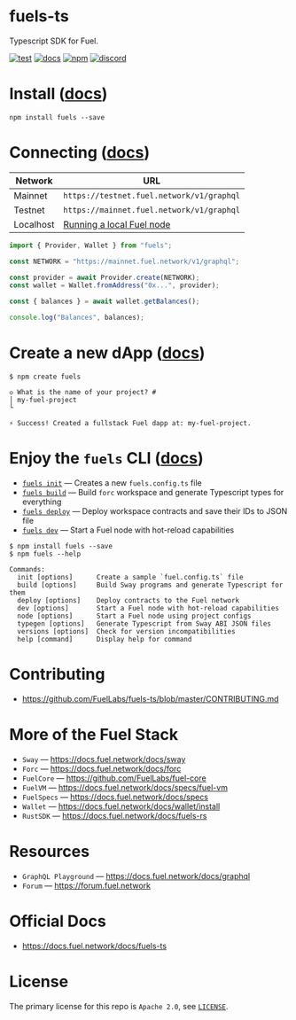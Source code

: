 # fuels-ts

Typescript SDK for Fuel.

[![test](https://github.com/FuelLabs/fuels-ts/actions/workflows/test.yaml/badge.svg)](https://github.com/FuelLabs/fuels-ts/actions/workflows/test.yaml)
[![docs](https://img.shields.io/badge/docs-fuels.ts-brightgreen.svg?style=flat)](https://docs.fuel.network/docs/fuels-ts/)
[![npm](https://img.shields.io/npm/v/fuels)](https://www.npmjs.com/package/fuels)
[![discord](https://img.shields.io/badge/chat%20on-discord-orange?&logo=discord&logoColor=ffffff&color=7389D8&labelColor=6A7EC2)](https://discord.gg/xfpK4Pe)

# Install ([docs](https://docs.fuel.network/docs/fuels-ts/getting-started/installation))

```console
npm install fuels --save
```

# Connecting ([docs](https://docs.fuel.network/docs/fuels-ts/getting-started/connecting-to-the-network/))

| Network   | URL                                                                                                             |
| --------- | --------------------------------------------------------------------------------------------------------------- |
| Mainnet   | `https://testnet.fuel.network/v1/graphql`                                                                       |
| Testnet   | `https://mainnet.fuel.network/v1/graphql`                                                                       |
| Localhost | [Running a local Fuel node](https://docs.fuel.network/docs/fuels-ts/getting-started/running-a-local-fuel-node/) |

```ts
import { Provider, Wallet } from "fuels";

const NETWORK = "https://mainnet.fuel.network/v1/graphql";

const provider = await Provider.create(NETWORK);
const wallet = Wallet.fromAddress("0x...", provider);

const { balances } = await wallet.getBalances();

console.log("Balances", balances);
```

# Create a new dApp ([docs](https://docs.fuel.network/docs/fuels-ts/creating-a-fuel-dapp/))

```console
$ npm create fuels

◇ What is the name of your project? #
│ my-fuel-project
└

⚡️ Success! Created a fullstack Fuel dapp at: my-fuel-project.
```

# Enjoy the `fuels` CLI ([docs](https://docs.fuel.network/docs/fuels-ts/fuels-cli/))

- [`fuels init`](https://docs.fuel.network/docs/fuels-ts/fuels-cli/commands#fuels-init) — Creates a new `fuels.config.ts` file
- [`fuels build`](https://docs.fuel.network/docs/fuels-ts/fuels-cli/commands#fuels-build) — Build `forc` workspace and generate Typescript types for everything
- [`fuels deploy`](https://docs.fuel.network/docs/fuels-ts/fuels-cli/commands#fuels-deploy) — Deploy workspace contracts and save their IDs to JSON file
- [`fuels dev`](https://docs.fuel.network/docs/fuels-ts/fuels-cli/commands#fuels-dev) — Start a Fuel node with hot-reload capabilities

```console
$ npm install fuels --save
$ npm fuels --help

Commands:
  init [options]      Create a sample `fuel.config.ts` file
  build [options]     Build Sway programs and generate Typescript for them
  deploy [options]    Deploy contracts to the Fuel network
  dev [options]       Start a Fuel node with hot-reload capabilities
  node [options]      Start a Fuel node using project configs
  typegen [options]   Generate Typescript from Sway ABI JSON files
  versions [options]  Check for version incompatibilities
  help [command]      Display help for command
```

# Contributing

- https://github.com/FuelLabs/fuels-ts/blob/master/CONTRIBUTING.md

# More of the Fuel Stack

- `Sway` — https://docs.fuel.network/docs/sway
- `Forc` — https://docs.fuel.network/docs/forc
- `FuelCore` — https://github.com/FuelLabs/fuel-core
- `FuelVM` — https://docs.fuel.network/docs/specs/fuel-vm
- `FuelSpecs` — https://docs.fuel.network/docs/specs
- `Wallet` — https://docs.fuel.network/docs/wallet/install
- `RustSDK` — https://docs.fuel.network/docs/fuels-rs

# Resources

- `GraphQL Playground` — https://docs.fuel.network/docs/graphql
- `Forum` — https://forum.fuel.network

# Official Docs

- https://docs.fuel.network/docs/fuels-ts

# License

The primary license for this repo is `Apache 2.0`, see [`LICENSE`](https://github.com/FuelLabs/fuels-ts/blob/master/LICENSE).
